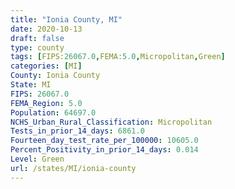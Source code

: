 ```yaml
---
title: "Ionia County, MI"
date: 2020-10-13
draft: false
type: county
tags: [FIPS:26067.0,FEMA:5.0,Micropolitan,Green]
categories: [MI]
County: Ionia County
State: MI
FIPS: 26067.0
FEMA_Region: 5.0
Population: 64697.0
NCHS_Urban_Rural_Classification: Micropolitan
Tests_in_prior_14_days: 6861.0
Fourteen_day_test_rate_per_100000: 10605.0
Percent_Positivity_in_prior_14_days: 0.014
Level: Green
url: /states/MI/ionia-county
---
```



